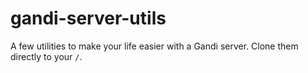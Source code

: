 # gandi-server-utils

A few utilities to make your life easier with a Gandi server. Clone them directly to your `/`.
